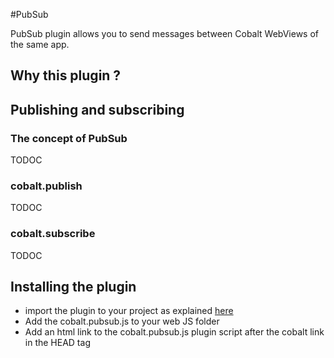 #PubSub


PubSub plugin allows you to send messages between Cobalt WebViews of the same app.

## Why this plugin ?



## Publishing and subscribing

### The concept of PubSub

TODOC

### cobalt.publish

TODOC

### cobalt.subscribe

TODOC




## Installing the plugin

* import the plugin to your project as explained [here](https://github.com/cobaltians/cobalt/wiki/Using-plugins)
* Add the cobalt.pubsub.js to your web JS folder
* Add an html link to the cobalt.pubsub.js plugin script after the cobalt link in the HEAD tag




